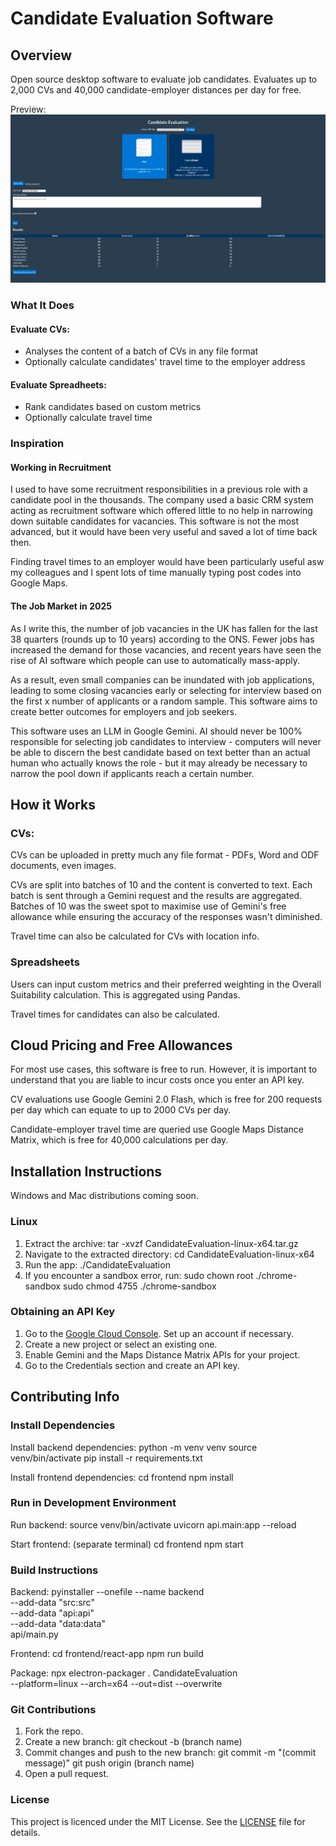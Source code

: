 # Candidate Evaluation Software

## Overview

Open source desktop software to evaluate job candidates. Evaluates up to 2,000 CVs and 40,000 candidate-employer distances per day for free.

Preview:
 ![alt text](./data/images/preview.png) 

### What It Does
#### Evaluate CVs:
- Analyses the content of a batch of CVs in any file format
- Optionally calculate candidates' travel time to the employer address

#### Evaluate Spreadheets:
- Rank candidates based on custom metrics
- Optionally calculate travel time

### Inspiration
#### Working in Recruitment
I used to have some recruitment responsibilities in a previous role with a candidate pool in the thousands. The company used a basic CRM system acting as recruitment software which offered little to no help in narrowing down suitable candidates for vacancies. This software is not the most advanced, but it would have been very useful and saved a lot of time back then.

Finding travel times to an employer would have been particularly useful asw my colleagues and I spent lots of time manually typing post codes into Google Maps.

#### The Job Market in 2025
As I write this, the number of job vacancies in the UK has fallen for the last 38 quarters (rounds up to 10 years) according to the ONS. Fewer jobs has increased the demand for those vacancies, and recent years have seen the rise of AI software which people can use to automatically mass-apply.

As a result, even small companies can be inundated with job applications, leading to some closing vacancies early or selecting for interview based on the first x number of applicants or a random sample. This software aims to create better outcomes for employers and job seekers.

This software uses an LLM in Google Gemini. AI should never be 100% responsible for selecting job candidates to interview - computers will never be able to discern the best candidate based on text better than an actual human who actually knows the role - but it may already be necessary to narrow the pool down if applicants reach a certain number.

## How it Works
### CVs:
CVs can be uploaded in pretty much any file format - PDFs, Word and ODF documents, even images.

CVs are split into batches of 10 and the content is converted to text. Each batch is sent through a Gemini request and the results are aggregated. Batches of 10 was the sweet spot to maximise use of Gemini's free allowance while ensuring the accuracy of the responses wasn't diminished.

Travel time can also be calculated for CVs with location info.

### Spreadsheets
Users can input custom metrics and their preferred weighting in the Overall Suitability calculation. This is aggregated using Pandas.

Travel times for candidates can also be calculated.

## Cloud Pricing and Free Allowances

For most use cases, this software is free to run. However, it is important to understand that you are liable to incur costs once you enter an API key.

CV evaluations use Google Gemini 2.0 Flash, which is free for 200 requests per day which can equate to up to 2000 CVs per day.

Candidate-employer travel time are queried use Google Maps Distance Matrix, which is free for 40,000 calculations per day.

## Installation Instructions

Windows and Mac distributions coming soon.

### Linux
1. Extract the archive:
   tar -xvzf CandidateEvaluation-linux-x64.tar.gz
2. Navigate to the extracted directory:
   cd CandidateEvaluation-linux-x64
3. Run the app:
   ./CandidateEvaluation
4. If you encounter a sandbox error, run:
   sudo chown root ./chrome-sandbox
   sudo chmod 4755 ./chrome-sandbox

### Obtaining an API Key
1. Go to the [Google Cloud Console](https://console.cloud.google.com/). Set up an account if necessary.
2. Create a new project or select an existing one.
3. Enable Gemini and the Maps Distance Matrix APIs for your project.
4. Go to the Credentials section and create an API key.

## Contributing Info
<!-- (Repo structure) -->

### Install Dependencies
Install backend dependencies:
    python -m venv venv
    source venv/bin/activate
    pip install -r requirements.txt

Install frontend dependencies:
    cd frontend
    npm install

### Run in Development Environment
Run backend:
    source venv/bin/activate
    uvicorn api.main:app --reload

Start frontend:
    (separate terminal)
    cd frontend
    npm start

### Build Instructions
Backend:
    pyinstaller --onefile --name backend \
    --add-data "src:src" \
    --add-data "api:api" \
    --add-data "data:data" \
    api/main.py

Frontend:
    cd frontend/react-app
    npm run build

Package:
    npx electron-packager . CandidateEvaluation \
    --platform=linux --arch=x64 --out=dist --overwrite

### Git Contributions
1. Fork the repo.
2. Create a new branch:
    git checkout -b (branch name)
3. Commit changes and push to the new branch:
    git commit -m "(commit message)"
    git push origin (branch name)
4. Open a pull request.

### License
This project is licenced under the MIT License. See the [LICENSE](./LICENSE) file for details.
